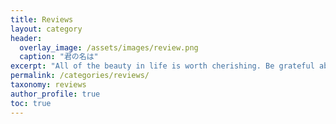 ```yaml
---
title: Reviews
layout: category
header:
  overlay_image: /assets/images/review.png
  caption: "君の名は"
excerpt: "All of the beauty in life is worth cherishing. Be grateful about it!"
permalink: /categories/reviews/
taxonomy: reviews
author_profile: true
toc: true
---
```

